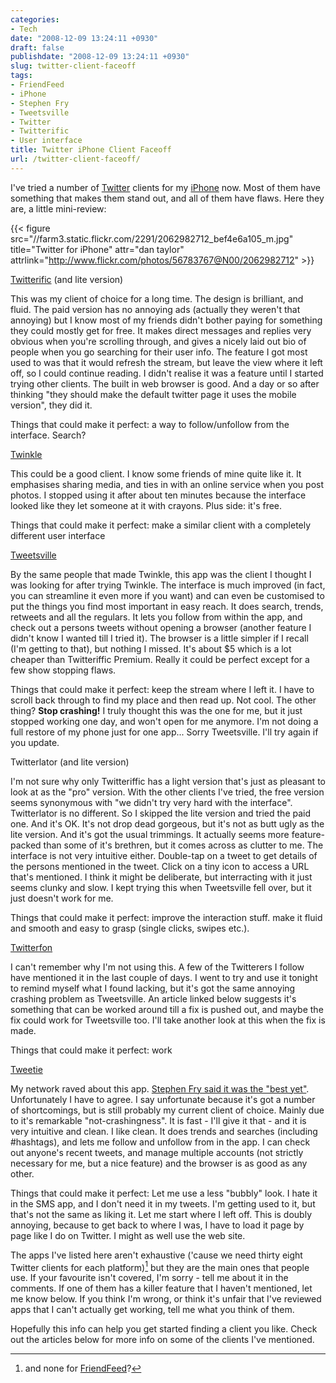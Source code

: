 ```yaml
---
categories:
- Tech
date: "2008-12-09 13:24:11 +0930"
draft: false
publishdate: "2008-12-09 13:24:11 +0930"
slug: twitter-client-faceoff
tags:
- FriendFeed
- iPhone
- Stephen Fry
- Tweetsville
- Twitter
- Twitterific
- User interface
title: Twitter iPhone Client Faceoff
url: /twitter-client-faceoff/
---
```

I've tried a number of [Twitter](http://twitter.com "Twitter") clients for my [iPhone](http://www.apple.com/iphone "iPhone") now. Most of them have something that makes them stand out, and all of them have flaws. Here they are, a little mini-review:

{{< figure src="//farm3.static.flickr.com/2291/2062982712_bef4e6a105_m.jpg" title="Twitter for iPhone" attr="dan taylor" attrlink="http://www.flickr.com/photos/56783767@N00/2062982712" >}}

[Twitterific](http://iconfactory.com/software/twitterrific "Twitterific Desktop Client Homepage") (and lite version)

This was my client of choice for a long time. The design is brilliant, and fluid. The paid version has no annoying ads (actually they weren't that annoying) but I know most of my friends didn't bother paying for something they could mostly get for free. It makes direct messages and replies very obvious when you're scrolling through, and gives a nicely laid out bio of people when you go searching for their user info. The feature I got most used to was that it would refresh the stream, but leave the view where it left off, so I could continue reading. I didn't realise it was a feature until I started trying other clients. The built in web browser is good. And a day or so after thinking "they should make the default twitter page it uses the mobile version", they did it.

Things that could make it perfect: a way to follow/unfollow from the interface. Search?

[Twinkle](http://tapulous.com/twinkle/ "Twinkle Homepage at Tapulous")

This could be a good client. I know some friends of mine quite like it. It emphasises sharing media, and ties in with an online service when you post photos. I stopped using it after about ten minutes because the interface looked like they let someone at it with crayons. Plus side: it's free.

Things that could make it perfect: make a similar client with a completely different user interface

[Tweetsville](http://www.tweetsville.com/ "Tweetsville Homepage")

By the same people that made Twinkle, this app was the client I thought I was looking for after trying Twinkle. The interface is much improved (in fact, you can streamline it even more if you want) and can even be customised to put the things you find most important in easy reach. It does search, trends, retweets and all the regulars. It lets you follow from within the app, and check out a persons tweets without opening a browser (another feature I didn't know I wanted till I tried it). The browser is a little simpler if I recall (I'm getting to that), but nothing I missed. It's about \$5 which is a lot cheaper than Twitteriffic Premium. Really it could be perfect except for a few show stopping flaws.

Things that could make it perfect: keep the stream where I left it. I have to scroll back through to find my place and then read up. Not cool. The other thing? **Stop crashing!** I truly thought this was the one for me, but it just stopped working one day, and won't open for me anymore. I'm not doing a full restore of my phone just for one app... Sorry Tweetsville. I'll try again if you update.

Twitterlator (and lite version)

I'm not sure why only Twitteriffic has a light version that's just as pleasant to look at as the "pro" version. With the other clients I've tried, the free version seems synonymous with "we didn't try very hard with the interface". Twitterlator is no different. So I skipped the lite version and tried the paid one. And it's OK. It's not drop dead gorgeous, but it's not as butt ugly as the lite version. And it's got the usual trimmings. It actually seems more feature-packed than some of it's brethren, but it comes across as clutter to me. The interface is not very intuitive either. Double-tap on a tweet to get details of the persons mentioned in the tweet. Click on a tiny icon to access a URL that's mentioned. I think it might be deliberate, but interracting with it just seems clunky and slow. I kept trying this when Tweetsville fell over, but it just doesn't work for me.

Things that could make it perfect: improve the interaction stuff. make it fluid and smooth and easy to grasp (single clicks, swipes etc.).

[Twitterfon](http://www.naan.net/trac/wiki/TwitterFon "Twitterfon Homepage")

I can't remember why I'm not using this. A few of the Twitterers I follow have mentioned it in the last couple of days. I went to try and use it tonight to remind myself what I found lacking, but it's got the same annoying crashing problem as Tweetsville. An article linked below suggests it's something that can be worked around till a fix is pushed out, and maybe the fix could work for Tweetsville too. I'll take another look at this when the fix is made.

Things that could make it perfect: work

[Tweetie](http://www.atebits.com/software/tweetie/ "Tweetie Homepage at atebits")

My network raved about this app. [Stephen Fry said it was the "best yet"](http://twitter.com/stephenfry/status/1021492063). Unfortunately I have to agree. I say unfortunate because it's got a number of shortcomings, but is still probably my current client of choice. Mainly due to it's remarkable "not-crashingness". It is fast - I'll give it that - and it is very intuitive and clean. I like clean. It does trends and searches (including #hashtags), and lets me follow and unfollow from in the app. I can check out anyone's recent tweets, and manage multiple accounts (not strictly necessary for me, but a nice feature) and the browser is as good as any other.

Things that could make it perfect: Let me use a less "bubbly" look. I hate it in the SMS app, and I don't need it in my tweets. I'm getting used to it, but that's not the same as liking it. Let me start where I left off. This is doubly annoying, because to get back to where I was, I have to load it page by page like I do on Twitter. I might as well use the web site.

The apps I've listed here aren't exhaustive ('cause we need thirty eight Twitter clients for each platform)[^1] but they are the main ones that people use. If your favourite isn't covered, I'm sorry - tell me about it in the comments. If one of them has a killer feature that I haven't mentioned, let me know below. If you think I'm wrong, or think it's unfair that I've reviewed apps that I can't actually get working, tell me what you think of them.

Hopefully this info can help you get started finding a client you like. Check out the articles below for more info on some of the clients I've mentioned.

[^1]: and none for [FriendFeed](http://friendfeed.com "FriendFeed")?
